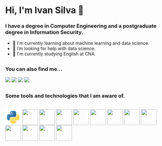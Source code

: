 # Hi, I'm Ivan Silva 👋
### I have a degree in Computer Engineering and a postgraduate degree in Information Security.

- 🌱 I'm currently learning about machine learning and data science.
- 🤔 I’m looking for help with data science.
- 🌱 I'm currently studying English at CNA.

##

### You can also find me...
<div> 
 <a href = "mailto:engcompivansilva@gmail.com"><img src="https://img.shields.io/badge/-Gmail-%23333?style=for-the-badge&logo=gmail&logoColor=white" target="_blank"></a>
  <a href="https://www.linkedin.com/in/engenheiro-ivan-silva/" target="_blank"><img src="https://img.shields.io/badge/-LinkedIn-%230077B5?style=for-the-badge&logo=linkedin&logoColor=white" target="_blank"></a> 
    <a href="https://web.whatsapp.com/send?phone=+5543998092771"> <img src="https://img.shields.io/badge/WhatsApp-25D366?style=for-the-badge&logo=whatsapp&logoColor=white" target="_blank"></a>
    <a href = "https://www.kaggle.com/ivanlira"><img src="https://img.shields.io/badge/Kaggle-20BEFF?style=for-the-badge&logo=Kaggle&logoColor=white" target="_blank"></a>

  
</div>

##


### Some tools and technologies that I am aware of.
<div style="display: inline_block"><br>
  <img align="center" alt="Ivan-Python" height="50" width="50" src="https://raw.githubusercontent.com/devicons/devicon/master/icons/python/python-original.svg">
  <img align="center" height="50" width="50" 
src="https://cdn.jsdelivr.net/gh/devicons/devicon/icons/git/git-original.svg">
  <img align="center" height="50" width="50" 
src="https://cdn.jsdelivr.net/gh/devicons/devicon/icons/java/java-original.svg">
  <img align="center" height="50" width="50" 
src="https://cdn.jsdelivr.net/gh/devicons/devicon/icons/mysql/mysql-original.svg">
  <img align="center" height="50" width="50" 
src="https://cdn.jsdelivr.net/gh/devicons/devicon/icons/numpy/numpy-original.svg">
  <img align="center" height="50" width="50" 
src="https://cdn.jsdelivr.net/gh/devicons/devicon/icons/r/r-original.svg">
  <img align="center" height="50" width="50" 
src="https://cdn.jsdelivr.net/gh/devicons/devicon/icons/rstudio/rstudio-original.svg">
  <img align="center" height="50" width="50" 
src="https://cdn.jsdelivr.net/gh/devicons/devicon/icons/pandas/pandas-original.svg">
  <img align="center" height="50" width="50" 
src="https://cdn.jsdelivr.net/gh/devicons/devicon/icons/pycharm/pycharm-original.svg">
  <img align="center" height="50" width="50" 
src="https://cdn.jsdelivr.net/gh/devicons/devicon/icons/anaconda/anaconda-original.svg">
  <img align="center" height="50" width="50" 
src="https://img.shields.io/badge/jupyter-%23FA0F00.svg?style=for-the-badge&logo=jupyter&logoColor=white)">
  <img align="center" height="50" width="50" 
src="https://img.shields.io/badge/Microsoft_Excel-217346?style=for-the-badge&logo=microsoft-excel&logoColor=white">
  <img align="center" height="50" width="50" 
src="https://img.shields.io/badge/Tableau-E97627?style=for-the-badge&logo=Tableau&logoColor=white">

        
  
</div>
  
  ##
 

